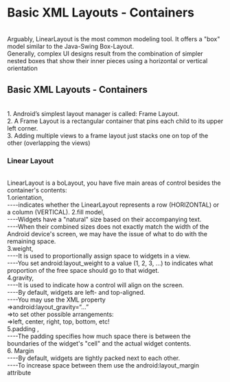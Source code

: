 <H1>Basic XML Layouts - Containers</H1><br>
Arguably, LinearLayout  is the most common modeling tool. It offers a "box" model similar to the Java-Swing  Box-Layout.<br>
Generally, complex UI designs result from the combination of simpler nested boxes that show their inner pieces using a horizontal or vertical orientation<br>

<H2>Basic XML Layouts - Containers</H2><br>
1. Android’s simplest layout manager is called: Frame Layout.<br>
2. A Frame Layout is a rectangular container that pins each child to its upper left corner.<br>
3. Adding multiple views to a frame layout just stacks one on top of the other (overlapping the views)<br>

<h3>Linear Layout</h3><br>
LinearLayout is a boLayout, you have five main areas of control besides the container's contents:<br>
1.orientation, <br>
----indicates whether the LinearLayout represents a row (HORIZONTAL) or a column (VERTICAL).
2.fill model, <br>
----Widgets have a "natural" size based on their accompanying text. <br>
----When their combined sizes does not exactly match the width of the Android device's screen, we may have the issue of what to do with the remaining space.<br>
3.weight, <br>
----It is used to proportionally assign space to widgets in a view.<br>
----You set android:layout_weight to a value (1, 2, 3, …) to indicates what proportion of the free space should go to that widget.<br>
4.gravity, <br>
----It is used to indicate how a control will align on the screen.<br>
----By default, widgets are left- and top-aligned.<br>
----You may use the XML property<br>
=>android:layout_gravity=“…”<br>
=>to set other possible arrangements:<br>
=>left, center, right, top, bottom, etc!<br>
5.padding ,<br> 
----The padding specifies how much space there is between the boundaries of the widget's "cell" and the actual widget contents.<br>
6. Margin<br>
----By default, widgets are tightly packed next to each other. <br>
----To increase space between them use the android:layout_margin attribute<br>
